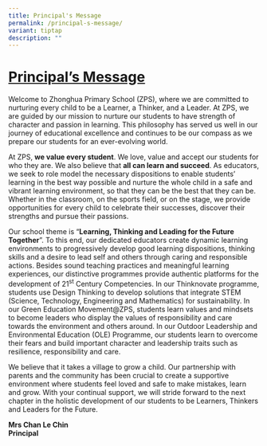 ```yaml
---
title: Principal's Message
permalink: /principal-s-message/
variant: tiptap
description: ""
---
```

<h1><strong><u>Principal’s Message</u></strong></h1>
<p>Welcome to Zhonghua Primary School (ZPS), where we are committed to nurturing
every child to be a Learner, a Thinker, and a Leader. At ZPS, we are guided
by our mission to nurture our students to have strength of character and
passion in learning. This philosophy has served us well in our journey
of educational excellence and continues to be our compass as we prepare
our students for an ever-evolving world.</p>
<p>At ZPS,&nbsp;<strong>we value every student</strong>. We love, value and
accept our students for who they are. We also believe that&nbsp;<strong>all can learn and succeed</strong>.
As educators, we seek to role model the necessary dispositions to enable
students’ learning in the best way possible and nurture the whole child
in a safe and vibrant learning environment, so that they can be the best
that they can be. Whether in the classroom, on the sports field, or on
the stage, we provide opportunities for every child to celebrate their
successes, discover their strengths and pursue their passions.</p>
<p>Our school theme is “<strong>Learning, Thinking and Leading for the Future Together</strong>”.
To this end, our dedicated educators create dynamic learning environments
to progressively develop good learning dispositions, thinking skills and
a desire to lead self and others through caring and responsible actions.
Besides sound teaching practices and meaningful learning experiences, our
distinctive programmes provide authentic platforms for the development
of 21<sup>st</sup> Century Competencies. In our Thinknovate programme, students
use Design Thinking to develop solutions that integrate STEM (Science,
Technology, Engineering and Mathematics) for sustainability. In our Green
Education Movement@ZPS, students learn values and mindsets to become leaders
who display the values of responsibility and care towards the environment
and others around. In our Outdoor Leadership and Environmental Education
(OLE) Programme, our students learn to overcome their fears and build important
character and leadership traits such as resilience, responsibility and
care.</p>
<p>We believe that it takes a village to grow a child. Our partnership with
parents and the community has been crucial to create a supportive environment
where students feel loved and safe to make mistakes, learn and grow. With
your continual support, we will stride forward to the next chapter in the
holistic development of our students to be Learners, Thinkers and Leaders
for the Future.</p>
<p><strong>Mrs Chan Le Chin</strong>
<br><strong>Principal</strong>
</p>